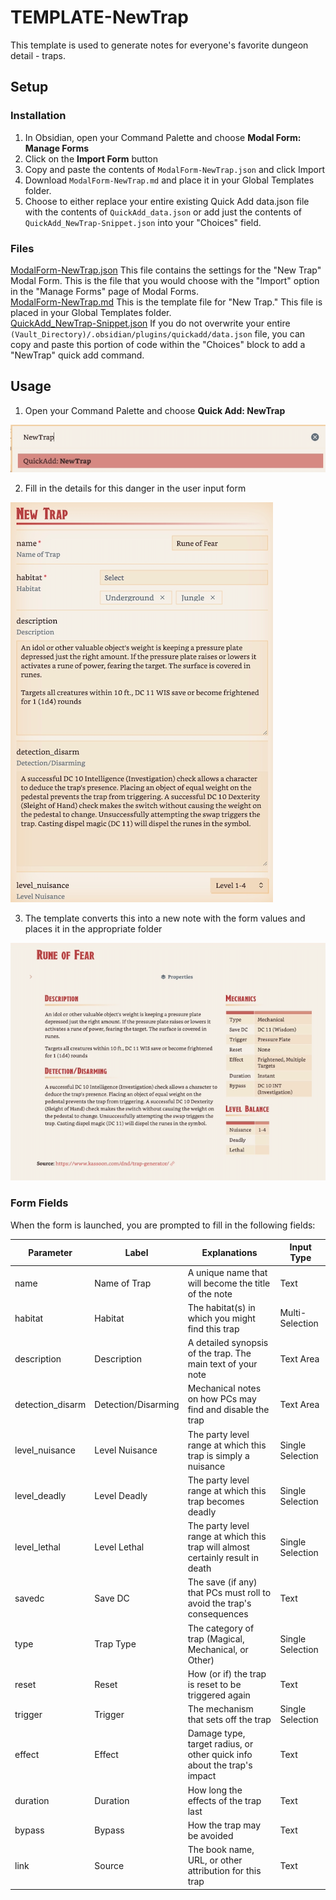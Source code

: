# TEMPLATE-NewTrap

This template is used to generate notes for everyone's favorite dungeon detail - traps. 

## Setup

### Installation

1. In Obsidian, open your Command Palette and choose **Modal Form: Manage Forms**
2. Click on the **Import Form** button
3. Copy and paste the contents of `ModalForm-NewTrap.json` and click Import
4. Download `ModalForm-NewTrap.md` and place it in your Global Templates folder. 
5. Choose to either replace your entire existing Quick Add data.json file with the contents of `QuickAdd_data.json` or add just the contents of `QuickAdd_NewTrap-Snippet.json` into your "Choices" field.  

### Files

[ModalForm-NewTrap.json](/TEMPLATE_NewNaturalDanger/ModalForm-NewTrap.json) This file contains the settings for the "New Trap" Modal Form. This is the file that you would choose with the "Import" option in the "Manage Forms" page of Modal Forms. <br>
[ModalForm-NewTrap.md](/TEMPLATE_NewNaturalDanger/ModalForm-NewTrap.md) This is the template file for "New Trap." This file is placed in your Global Templates folder. <br>
[QuickAdd_NewTrap-Snippet.json](/TEMPLATE_NewNaturalDanger/QuickAdd_NewTrap-Snippet.json) If you do not overwrite your entire `(Vault_Directory)/.obsidian/plugins/quickadd/data.json` file, you can copy and paste this portion of code within the "Choices" block to add a "NewTrap" quick add command. 

## Usage

1. Open your Command Palette and choose **Quick Add: NewTrap**

![Screenshot - Quick Add NewTrap](/images/screenshot_quickadd_newtrap.png "Screenshot - Quick Add NewTrap")

2. Fill in the details for this danger in the user input form

![Screenshot - NewTrap Modal Form](/images/screenshot_modalform_newtrap.png "Screenshot - NewTrap Modal Form")

3. The template converts this into a new note with the form values and places it in the appropriate folder

![Screenshot - NewTrap Example Note](/images/screenshot_newtrap_example.png "Screenshot - NewTrap Example Note")

### Form Fields

When the form is launched, you are prompted to fill in the following fields:

| Parameter | Label | Explanations | Input Type |
|---|---|---|---|
|name|Name of Trap|A unique name that will become the title of the note|Text|
|habitat|Habitat|The habitat(s) in which you might find this trap|Multi-Selection|
|description|Description|A detailed synopsis of the trap. The main text of your note|Text Area|
|detection_disarm|Detection/Disarming|Mechanical notes on how PCs may find and disable the trap|Text Area|
|level_nuisance|Level Nuisance|The party level range at which this trap is simply a nuisance|Single Selection|
|level_deadly|Level Deadly|The party level range at which this trap becomes deadly|Single Selection|
|level_lethal|Level Lethal|The party level range at which this trap will almost certainly result in death|Single Selection|
|savedc|Save DC|The save (if any) that PCs must roll to avoid the trap's consequences|Text|
|type|Trap Type|The category of trap (Magical, Mechanical, or Other)|Single Selection|
|reset|Reset|How (or if) the trap is reset to be triggered again|Text|
|trigger|Trigger|The mechanism that sets off the trap|Single Selection|
|effect|Effect|Damage type, target radius, or other quick info about the trap's impact|Text|
|duration|Duration|How long the effects of the trap last|Text|
|bypass|Bypass|How the trap may be avoided|Text|
|link|Source|The book name, URL, or other attribution for this trap|Text|